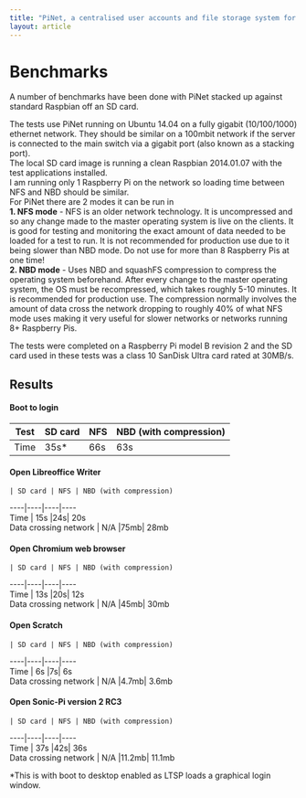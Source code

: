 ```yaml
---
title: "PiNet, a centralised user accounts and file storage system for a Raspberry Pi classroom."
layout: article
---
```


Benchmarks
======
A number of benchmarks have been done with PiNet stacked up against standard Raspbian off an SD card.   
   
The tests use PiNet running on Ubuntu 14.04 on a fully gigabit (10/100/1000) ethernet network. They should be similar on a 100mbit network if the server is connected to the main switch via a gigabit port (also known as a stacking port).   
The local SD card image is running a clean Raspbian 2014.01.07 with the test applications installed.   
I am running only 1 Raspberry Pi on the network so loading time between NFS and NBD should be similar.   
For PiNet there are 2 modes it can be run in    
**1. NFS mode** - NFS is an older network technology. It is uncompressed and so any change made to the master operating system is live on the clients. It is good for testing and monitoring the exact amount of data needed to be loaded for a test to run. It is not recommended for production use due to it being slower than NBD mode. Do not use for more than 8 Raspberry Pis at one time!   
**2. NBD mode** -  Uses NBD and squashFS compression to compress the operating system beforehand. After every change to the master operating system, the OS must be recompressed, which takes roughly 5-10 minutes. It is recommended for production use. The compression normally involves the amount of data cross the network dropping to roughly 40% of what NFS mode uses making it very useful for slower networks or networks running 8+ Raspberry Pis.   
   
The tests were completed on a Raspberry Pi model B revision 2 and the SD card used in these tests was a class 10 SanDisk Ultra card rated at 30MB/s.
## Results
#### Boot to login
Test | SD card | NFS | NBD (with compression)   
----|----|----|----   
Time | 35s* |66s| 63s   

#### Open Libreoffice Writer   
    | SD card | NFS | NBD (with compression)   
----|----|----|----   
Time | 15s |24s| 20s   
Data crossing network | N/A |75mb| 28mb   

#### Open Chromium web browser   
    | SD card | NFS | NBD (with compression)   
----|----|----|----   
Time | 13s |20s| 12s   
Data crossing network | N/A |45mb| 30mb   

#### Open Scratch   
    | SD card | NFS | NBD (with compression)   
----|----|----|----   
Time | 6s |7s| 6s   
Data crossing network | N/A |4.7mb| 3.6mb   

#### Open Sonic-Pi version 2 RC3   
    | SD card | NFS | NBD (with compression)   
----|----|----|----   
Time | 37s |42s| 36s   
Data crossing network | N/A |11.2mb| 11.1mb   
   

*This is with boot to desktop enabled as LTSP loads a graphical login window.   
